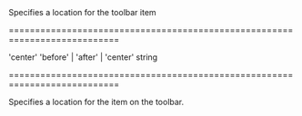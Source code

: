 <!--**
/*-------------------------------------------
    Auto-generated file. Do not modify.
-------------------------------------------

**-->
<!--d-->Specifies a location for the toolbar item<!--/d-->
===========================================================================
<!--default-->'center'<!--/default-->
<!--acceptValues-->'before' | 'after' | 'center'<!--/acceptValues-->
<!--type-->string<!--/type-->
===========================================================================

<!--shortDescription-->
Specifies a location for the item on the toolbar.
<!--/shortDescription-->

<!--fullDescription-->

<!--/fullDescription-->